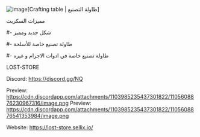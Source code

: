 ![image](https://github.com/LOST-STORE/LOST-STORE/assets/130192427/63bbdd1f-da4b-4832-83a9-0ea7bab06f90)[Crafting table | طاولة التصنيع]

مميزات السكربت


#- شكل جديد ومميز

#-  طاولة تصنيع خاصة للأسلحة

#- طاولة تصنيع خاصة في ادوات الاجرام و غيره


LOST-STORE

Discord: https://discord.gg/NQ

Preview: https://cdn.discordapp.com/attachments/1103985235437301822/1105608876230967316/image.png
Preview: https://cdn.discordapp.com/attachments/1103985235437301822/1105608876541353984/image.png

Website: https://lost-store.sellix.io/
